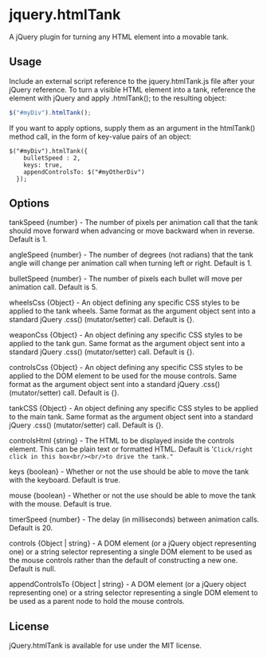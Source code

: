 # jquery.htmlTank

A jQuery plugin for turning any HTML element into a movable tank.

## Usage

Include an external script reference to the jquery.htmlTank.js file after your jQuery reference. To turn a visible HTML element into a tank, reference the element with jQuery and apply .htmlTank(); to the resulting object:

```javascript
$("#myDiv").htmlTank();
```

If you want to apply options, supply them as an argument in the htmlTank() method call, in the form of key-value pairs of an object:

```
$("#myDiv").htmlTank({
    bulletSpeed : 2,
    keys: true,
    appendControlsTo: $("#myOtherDiv")
  });
```

## Options

tankSpeed {number} - The number of pixels per animation call that the tank should move forward when advancing or move backward when in reverse. Default is 1.

angleSpeed {number} - The number of degrees (not radians) that the tank angle will change per animation call when turning left or right. Default is 1.

bulletSpeed {number} - The number of pixels each bullet will move per animation call. Default is 5.

wheelsCss {Object} - An object defining any specific CSS styles to be applied to the tank wheels. Same format as the argument object sent into a standard jQuery .css() (mutator/setter) call. Default is {}.

weaponCss {Object} - An object defining any specific CSS styles to be applied to the tank gun. Same format as the argument object sent into a standard jQuery .css() (mutator/setter) call. Default is {}.

controlsCss {Object} - An object defining any specific CSS styles to be applied to the DOM element to be used for the mouse controls. Same format as the argument object sent into a standard jQuery .css() (mutator/setter) call. Default is {}.

tankCSS {Object} - An object defining any specific CSS styles to be applied to the main tank. Same format as the argument object sent into a standard jQuery .css() (mutator/setter) call. Default is {}.

controlsHtml {string} - The HTML to be displayed inside the controls element. This can be plain text or formatted HTML. Default is '`Click/right click in this box<br/><br/>to drive the tank."`

keys {boolean} - Whether or not the use should be able to move the tank with the keyboard. Default is true.

mouse {boolean} - Whether or not the use should be able to move the tank with the mouse. Default is true.

timerSpeed {number} - The delay (in milliseconds) between animation calls. Default is 20.

controls {Object | string} -  A DOM element (or a jQuery object representing one) or a string selector representing a single DOM element to be used as the mouse controls rather than the default of constructing a new one. Default is null.

appendControlsTo {Object | string} - A DOM element (or a jQuery object representing one) or a string selector representing a single DOM element to be used as a parent node to hold the mouse controls. 

## License

jQuery.htmlTank is available for use under the MIT license.

